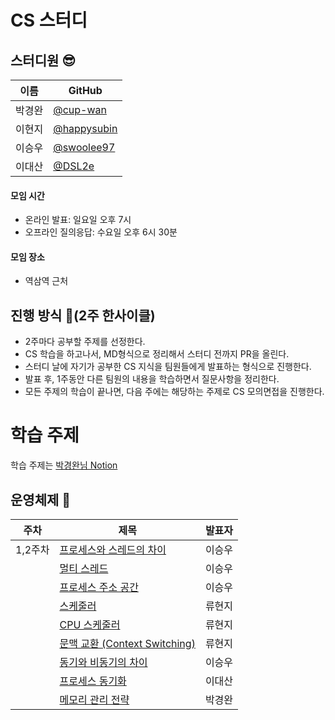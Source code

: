 # CS 스터디
## 스터디원 😎
| 이름   | GitHub                                         |
| ------ | ---------------------------------------------- |
| 박경완 | [@cup-wan](https://github.com/cup-wan) 
| 이현지 | [@happysubin](https://github.com/Ryuuhj) |
| 이승우 | [@swoolee97](https://github.com/swoolee97) |
| 이대산 | [@DSL2e](https://github.com/DSL2e) |

#### 모임 시간
- 온라인 발표: 일요일 오후 7시
- 오프라인 질의응답: 수요일 오후 6시 30분

#### 모임 장소
- 역삼역 근처


## 진행 방식 🌳(2주 한사이클)
* 2주마다 공부할 주제를 선정한다.
* CS 학습을 하고나서, MD형식으로 정리해서 스터디 전까지 PR을 올린다.
* 스터디 날에 자기가 공부한 CS 지식을 팀원들에게 발표하는 형식으로 진행한다.
* 발표 후, 1주동안 다른 팀원의 내용을 학습하면서 질문사항을 정리한다.
* 모든 주제의 학습이 끝나면, 다음 주에는 해당하는 주제로 CS 모의면접을 진행한다.

# 학습 주제
학습 주제는 [박경완님 Notion](https://cup-wan.notion.site/CS-ver-26dd86f10e06486ebded9dcba8c4499b)

## 운영체제 📌
| 주차  | 제목                                                                                                                                                               | 발표자 |
|-----|------------------------------------------------------------------------------------------------------------------------------------------------------------------|-----|
| 1,2주차 | [프로세스와 스레드의 차이]()                                  | 이승우 |
|     | [멀티 스레드]()                                                  | 이승우 |
|     | [프로세스 주소 공간]()                                           | 이승우 |
|     | [스케줄러]()                                                     | 류현지 |
|     | [CPU 스케줄러]()                                                 | 류현지 |
|     | [문맥 교환 (Context Switching)]()                                | 류현지 |
|     | [동기와 비동기의 차이]()                                         | 이승우 |
|     | [프로세스 동기화]()                                              | 이대산 |
|     | [메모리 관리 전략]()                                              | 박경완 |
